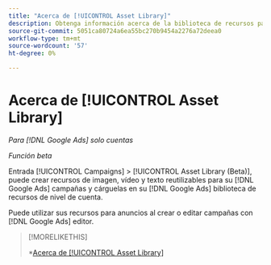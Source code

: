 ```yaml
---
title: "Acerca de [!UICONTROL Asset Library]"
description: Obtenga información acerca de la biblioteca de recursos para los recursos de publicidad.
source-git-commit: 5051ca80724a6ea55bc270b9454a2276a72deea0
workflow-type: tm+mt
source-wordcount: '57'
ht-degree: 0%

---
```


# Acerca de [!UICONTROL Asset Library]

<!-- Combine with "Create" page into one page? -->

*Para [!DNL Google Ads] solo cuentas*

*Función beta*

Entrada [!UICONTROL Campaigns] > [!UICONTROL Asset Library (Beta)], puede crear recursos de imagen, vídeo y texto reutilizables para su [!DNL Google Ads] campañas y cárguelas en su [!DNL Google Ads] biblioteca de recursos de nivel de cuenta.

Puede utilizar sus recursos para anuncios al crear o editar campañas con [!DNL Google Ads] editor.

>[!MORELIKETHIS]
>
>*[Acerca de [!UICONTROL Asset Library]](asset-library-about.md)
